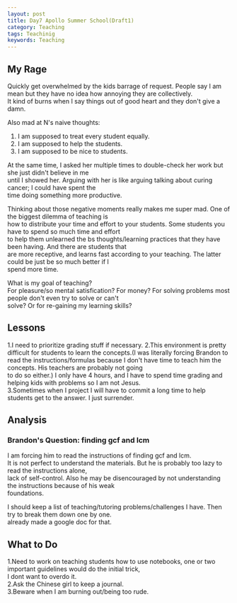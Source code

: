 ```yaml
---
layout: post
title: Day7 Apollo Summer School(Draft1)
category: Teaching
tags: Teachinig
keywords: Teaching
---
```


## My Rage
Quickly get overwhelmed by the kids barrage of request. 
People say I am mean but they have no idea how annoying they are collectively.  
It kind of burns when I say things out of good heart and they don't give a damn.  

Also mad at N's naive thoughts:  
  1.  I am supposed to treat every student equally.  
  2.  I am supposed to help the students.  
  3.  I am supposed to be nice to students. 
  
At the same time, I asked her multiple times to double-check her work but she just didn't believe in me  
until I showed her. Arguing with her is like arguing talking about curing cancer; I could have spent the  
time doing something more productive.  

Thinking about those negative moments really makes me super mad. One of the biggest dilemma of teaching is  
how to distribute your time and effort to your students. Some students you have to spend so much time and effort  
to help them unlearned the bs thoughts/learning practices that they have been having. And there are students that  
are more receptive, and learns fast according to your teaching. The latter could be just be so much better if I  
spend more time.  

What is my goal of teaching?  
For pleasure/so mental satisfication? For money? For solving problems most people don't even try to solve or can't  
solve? Or for re-gaining my learning skills? 

## Lessons  
1.I need to prioritize grading stuff if necessary.
2.This environment is pretty difficult for students to learn the concepts.(I was literally forcing Brandon to  
read the instructions/formulas because I don't have time to teach him the concepts. His teachers are probably not going  
to do so either.) I only have 4 hours, and I have to spend time grading and helping kids with problems so I am not Jesus.  
3.Sometimes when I project I will have to commit a long time to help students get to the answer. I just surrender.  

## Analysis  
### Brandon's Question: finding gcf and lcm  
I am forcing him to read the instructions of finding gcf and lcm.  
It is not perfect to understand the materials. But he is probably too lazy to read the instructions alone,  
lack of self-control. Also he may be disencouraged by not understanding the instructions because of his weak  
foundations.  

I should keep a list of teaching/tutoring problems/challenges I have. Then try to break them down one by one.  
already made a google doc for that.  

## What to Do
1.Need to work on teaching students how to use notebooks, one or two important guidelines would do the initial trick,  
I dont want to overdo it.  
2.Ask the Chinese girl to keep a journal.  
3.Beware when I am burning out/being too rude.  
